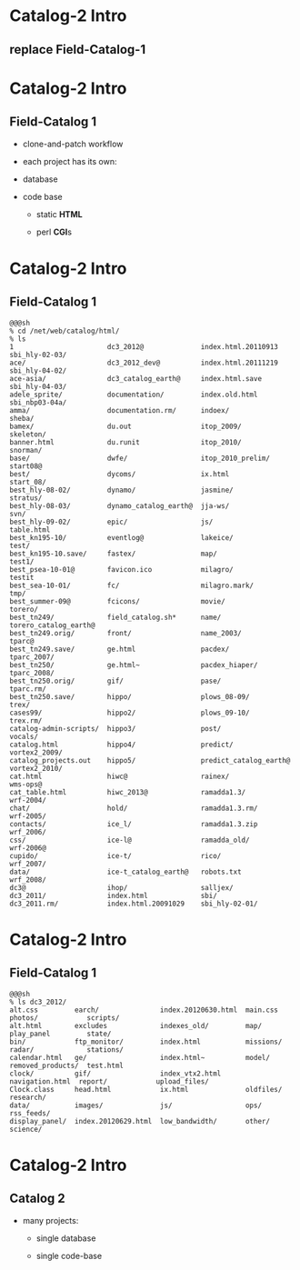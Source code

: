 <!--<!SLIDE[tpl=catalog2] bullets incremental>
-->

<!SLIDE bullets incremental>

# Catalog-2 Intro

## replace Field-Catalog-1

<!SLIDE bullets incremental>

# Catalog-2 Intro

## Field-Catalog 1

 - clone-and-patch workflow

 - each project has its own:

  - database

  - code base

    - static **HTML**

    - perl **CGI**s

<!SLIDE bullets incremental>

# Catalog-2 Intro

## Field-Catalog 1

    @@@sh
    % cd /net/web/catalog/html/
    % ls
    1                       dc3_2012@              index.html.20110913     sbi_hly-02-03/
    ace/                    dc3_2012_dev@          index.html.20111219     sbi_hly-04-02/
    ace-asia/               dc3_catalog_earth@     index.html.save         sbi_hly-04-03/
    adele_sprite/           documentation/         index.old.html          sbi_nbp03-04a/
    amma/                   documentation.rm/      indoex/                 sheba/
    bamex/                  du.out                 itop_2009/              skeleton/
    banner.html             du.runit               itop_2010/              snorman/
    base/                   dwfe/                  itop_2010_prelim/       start08@
    best/                   dycoms/                ix.html                 start_08/
    best_hly-08-02/         dynamo/                jasmine/                stratus/
    best_hly-08-03/         dynamo_catalog_earth@  jja-ws/                 svn/
    best_hly-09-02/         epic/                  js/                     table.html
    best_kn195-10/          eventlog@              lakeice/                test/
    best_kn195-10.save/     fastex/                map/                    test1/
    best_psea-10-01@        favicon.ico            milagro/                testit
    best_sea-10-01/         fc/                    milagro.mark/           tmp/
    best_summer-09@         fcicons/               movie/                  torero/
    best_tn249/             field_catalog.sh*      name/                   torero_catalog_earth@
    best_tn249.orig/        front/                 name_2003/              tparc@
    best_tn249.save/        ge.html                pacdex/                 tparc_2007/
    best_tn250/             ge.html~               pacdex_hiaper/          tparc_2008/
    best_tn250.orig/        gif/                   pase/                   tparc.rm/
    best_tn250.save/        hippo/                 plows_08-09/            trex/
    cases99/                hippo2/                plows_09-10/            trex.rm/
    catalog-admin-scripts/  hippo3/                post/                   vocals/
    catalog.html            hippo4/                predict/                vortex2_2009/
    catalog_projects.out    hippo5/                predict_catalog_earth@  vortex2_2010/
    cat.html                hiwc@                  rainex/                 wms-ops@
    cat_table.html          hiwc_2013@             ramadda1.3/             wrf-2004/
    chat/                   hold/                  ramadda1.3.rm/          wrf-2005/
    contacts/               ice_l/                 ramadda1.3.zip          wrf_2006/
    css/                    ice-l@                 ramadda_old/            wrf-2006@
    cupido/                 ice-t/                 rico/                   wrf_2007/
    data/                   ice-t_catalog_earth@   robots.txt              wrf_2008/
    dc3@                    ihop/                  salljex/
    dc3_2011/               index.html             sbi/
    dc3_2011.rm/            index.html.20091029    sbi_hly-02-01/


<!SLIDE bullets incremental>

# Catalog-2 Intro

## Field-Catalog 1

    @@@sh
    % ls dc3_2012/
    alt.css         earch/               index.20120630.html  main.css         photos/            scripts/
    alt.html        excludes             indexes_old/         map/             play_panel         state/
    bin/            ftp_monitor/         index.html           missions/        radar/             stations/
    calendar.html   ge/                  index.html~          model/           removed_products/  test.html
    clock/          gif/                 index_vtx2.html      navigation.html  report/            upload_files/
    Clock.class     head.html            ix.html              oldfiles/        research/
    data/           images/              js/                  ops/             rss_feeds/
    display_panel/  index.20120629.html  low_bandwidth/       other/           science/

<!SLIDE bullets incremental>

# Catalog-2 Intro

## Catalog 2

- many projects:

  - single database

  - single code-base
  
  